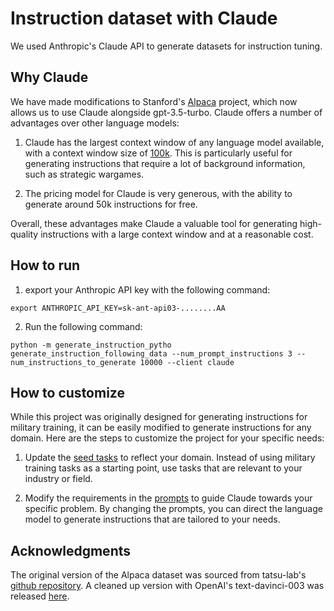 # Instruction dataset with Claude
We used Anthropic's Claude API to generate datasets for instruction tuning. 

## Why Claude
We have made modifications to Stanford's [Alpaca](https://github.com/tatsu-lab/stanford_alpaca) project, which now allows us to use Claude alongside gpt-3.5-turbo. Claude offers a number of advantages over other language models:

1. Claude has the largest context window of any language model available, with a context window size of [100k](https://www.anthropic.com/index/100k-context-windows). This is particularly useful for generating instructions that require a lot of background information, such as strategic wargames.

2. The pricing model for Claude is very generous, with the ability to generate around 50k instructions for free.

Overall, these advantages make Claude a valuable tool for generating high-quality instructions with a large context window and at a reasonable cost.

## How to run
1. export your Anthropic API key with the following command:
```
export ANTHROPIC_API_KEY=sk-ant-api03-........AA
```
2. Run the following command:
```
python -m generate_instruction_pytho generate_instruction_following_data --num_prompt_instructions 3 --num_instructions_to_generate 10000 --client claude
```
## How to customize
While this project was originally designed for generating instructions for military training, it can be easily modified to generate instructions for any domain. Here are the steps to customize the project for your specific needs:

1. Update the [seed tasks](https://github.com/shossain/AlpacaDataCleaned/blob/main/seed_tasks_pytho.jsonl) to reflect your domain. Instead of using military training tasks as a starting point, use tasks that are relevant to your industry or field.

2. Modify the requirements in the [prompts](https://github.com/shossain/AlpacaDataCleaned/blob/main/prompt_pytho_claude.txt) to guide Claude towards your specific problem. By changing the prompts, you can direct the language model to generate instructions that are tailored to your needs.

## Acknowledgments
The original version of the Alpaca dataset was sourced from tatsu-lab's [github repository](https://github.com/tatsu-lab/stanford_alpaca). A cleaned up version with OpenAI's text-davinci-003 was released [here](https://github.com/gururise/AlpacaDataCleaned). 
